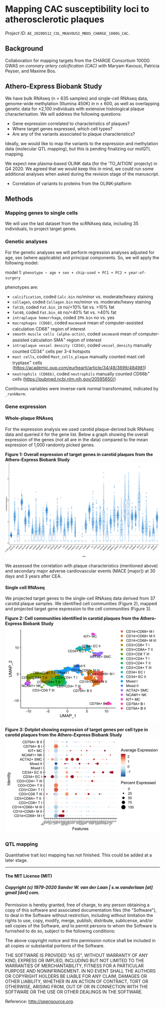 # Mapping CAC susceptibility loci to atherosclerotic plaques

_Project ID_: `AE_20200512_COL_MKAVOUSI_MBOS_CHARGE_1000G_CAC`.

## Background

Collaboration for mapping targets from the CHARGE Consortium 1000G GWAS on _coronary artery calcification (CAC)_ with Maryam Kavousi, Patricia Peyser, and Maxime Bos.

## Athero-Express Biobank Study
We have bulk RNAseq (n = 635 samples) and single-cell RNAseq data, genome-wide methylation (Illumina 450K) in n ± 600, as well as overlapping genetic data for ±2,100 individuals with extensive histological plaque characterisation. We will address the following questions:

- Gene expression correlated to characteristics of plaques?
- Where target genes expressed, which cell types? 
- Are any of the variants associated to plaque characteristics?

Ideally, we would like to map the variants to the expression and methylation data (molecular QTL mapping), but this is pending finalizing our molQTL mapping.

We expect new plasma-based OLINK data (for the 'TO_AITION' projecty) in Q4 2020. We agreed that we would keep this in mind, we could run some additional analyses when asked during the revision stage of the manuscript.

- Correlation of variants to proteins from the OLINK-platform


## Methods

### Mapping genes to single cells 

We will use the last dataset from the scRNAseq data, including 35 individuals, to project target genes. 


### Genetic analyses

For the genetic analyses we will perform regression analyses adjusted for age, sex (where applicable) and principal components. So, we will apply the following model:

model 1: `phenotype ~ age + sex + chip-used + PC1 + PC2 + year-of-surgery`

phenotypes are:

- `calcification`, coded `Calc.bin` no/minor vs. moderate/heavy staining
- `collagen`, coded `Collagen.bin` no/minor vs. moderate/heavy staining
- `fat10`, coded `Fat.bin_10` no/<10% fat vs. >10% fat
- `fat40`, coded `Fat.bin_40` no/<40% fat vs. >40% fat
- `intraplaque hemorrhage`, coded `IPH.bin` no vs. yes
- `macrophages (CD68)`, coded `macmean0` mean of computer-assisted calculation CD68<sup>+</sup> region of interest
- `smooth muscle cells (alpha-actin)`, coded `smcmean0` mean of computer-assisted calculation SMA<sup>+</sup> region of interest
- `intraplaque vessel density (CD34)`, coded `vessel_density` manually counted CD34<sup>+</sup> cells per 3-4 hotspots
- `mast cells`, coded `Mast_cells_plaque` manually counted mast cell tryptase<sup>+</sup> cells (https://academic.oup.com/eurheartj/article/34/48/3699/484981)
- `neutrophils (CD66b)`, coded `neutrophils` manually counted CD66b<sup>+</sup> cells (https://pubmed.ncbi.nlm.nih.gov/20595650/)

Continuous variables were inverse-rank normal transformated, indicated by `_rankNorm`. 


### Gene expression

#### Whole-plaque RNAseq

For the expression analysis we used carotid plaque-derived bulk RNAseq data and queried it for the gene list. Below a graph showing the overall expression of the genes (not all are in the data) compared to the mean expression of 1,000 randomly picked genes. 

**Figure 1: Overall expression of target genes in carotid plaques from the Athero-Express Biobank Study**
![Overall expression of target genes in carotid plaques from the Athero-Express Biobank Study](bulkRNAseq/AERNA/PLOTS/20200625.TargetExpression_vs_1000genes.png)

We assessed the correlation with plaque characteristics (mentioned above) and secondary major adverse cardiovascular events (MACE [major]) at 30 days and 3 years after CEA. 

#### Single cell RNAseq

We projected target genes to the single-cell RNAseq data derived from 37 carotid plaque samples. We identified cell communities (Figure 2), mapped and projected target gene expression to the cell communities (Figure 3). 

**Figure 2: Cell communities identified in carotid plaques from the Athero-Express Biobank Study**
![Cell communities identified in carotid plaques from the Athero-Express Biobank Study](scRNAseq/AESCRNA/PLOTS/20200617.UMAP.png)


**Figure 3: Dotplot showing expression of target genes per cell type in carotid plaques from the Athero-Express Biobank Study**
![Dotplot showing expression of target genes per cell type in carotid plaques from the Athero-Express Biobank Study](scRNAseq/AESCRNA/PLOTS/20200617.DotPlot.Targets.png)


### QTL mapping

Quantitative trait loci mapping has not finished. This could be added at a later stage.


--------------

#### The MIT License (MIT)
##### Copyright (c) 1979-2020 Sander W. van der Laan | s.w.vanderlaan [at] gmail [dot] com.

Permission is hereby granted, free of charge, to any person obtaining a copy of this software and associated documentation files (the "Software"), to deal in the Software without restriction, including without limitation the rights to use, copy, modify, merge, publish, distribute, sublicense, and/or sell copies of the Software, and to permit persons to whom the Software is furnished to do so, subject to the following conditions:   

The above copyright notice and this permission notice shall be included in all copies or substantial portions of the Software.

THE SOFTWARE IS PROVIDED "AS IS", WITHOUT WARRANTY OF ANY KIND, EXPRESS OR IMPLIED, INCLUDING BUT NOT LIMITED TO THE WARRANTIES OF MERCHANTABILITY, FITNESS FOR A PARTICULAR PURPOSE AND NONINFRINGEMENT. IN NO EVENT SHALL THE AUTHORS OR COPYRIGHT HOLDERS BE LIABLE FOR ANY CLAIM, DAMAGES OR OTHER LIABILITY, WHETHER IN AN ACTION OF CONTRACT, TORT OR OTHERWISE, ARISING FROM, OUT OF OR IN CONNECTION WITH THE SOFTWARE OR THE USE OR OTHER DEALINGS IN THE SOFTWARE.

Reference: http://opensource.org.



